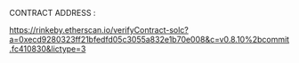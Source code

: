 
CONTRACT ADDRESS : 


https://rinkeby.etherscan.io/verifyContract-solc?a=0xecd9280323ff21bfedfd05c3055a832e1b70e008&c=v0.8.10%2bcommit.fc410830&lictype=3

